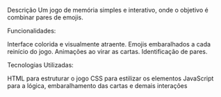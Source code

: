 Descrição
Um jogo de memória simples e interativo, onde o objetivo é combinar pares de emojis.


Funcionalidades:

Interface colorida e visualmente atraente.
Emojis embaralhados a cada reinício do jogo.
Animações ao virar as cartas.
Identificação de pares.

Tecnologias Utilizadas:

HTML para estruturar o jogo
CSS para estilizar os elementos
JavaScript para a lógica, embaralhamento das cartas e demais interações
